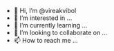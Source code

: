 - 👋 Hi, I’m @vireakvibol
- 👀 I’m interested in ...
- 🌱 I’m currently learning ...
- 💞️ I’m looking to collaborate on ...
- 📫 How to reach me ...

<!---
vireakvibol/vireakvibol is a ✨ special ✨ repository because its `README.md` (this file) appears on your GitHub profile.
You can click the Preview link to take a look at your changes.
--->
